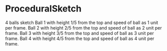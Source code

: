 # ProceduralSketch
4 balls sketch
Ball 1 with height 1/5 from the top and speed of ball as 1 unit per frame.
Ball 2 with height 2/5 from the top and speed of ball as 2 unit per frame.
Ball 3 with height 3/5 from the top and speed of ball as 3 unit per frame.
Ball 4 with height 4/5 from the top and speed of ball as 4 unit per frame.
